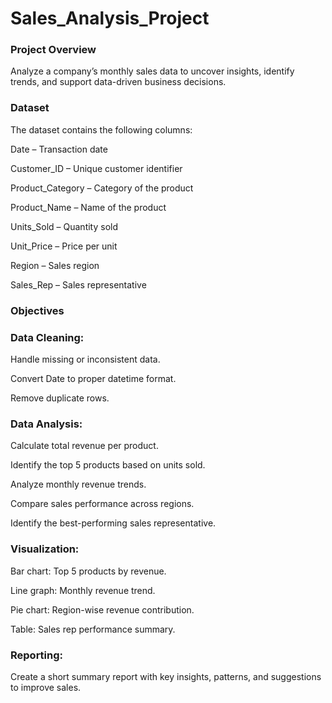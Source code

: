 # Sales_Analysis_Project
### Project Overview

Analyze a company’s monthly sales data to uncover insights, identify trends, and support data-driven business decisions.

### Dataset

The dataset contains the following columns:

Date – Transaction date

Customer_ID – Unique customer identifier

Product_Category – Category of the product

Product_Name – Name of the product

Units_Sold – Quantity sold

Unit_Price – Price per unit

Region – Sales region

Sales_Rep – Sales representative

### Objectives

### Data Cleaning:

Handle missing or inconsistent data.

Convert Date to proper datetime format.

Remove duplicate rows.

### Data Analysis:

Calculate total revenue per product.

Identify the top 5 products based on units sold.

Analyze monthly revenue trends.

Compare sales performance across regions.

Identify the best-performing sales representative.

### Visualization:

Bar chart: Top 5 products by revenue.

Line graph: Monthly revenue trend.

Pie chart: Region-wise revenue contribution.

Table: Sales rep performance summary.

### Reporting:

Create a short summary report with key insights, patterns, and suggestions to improve sales.


